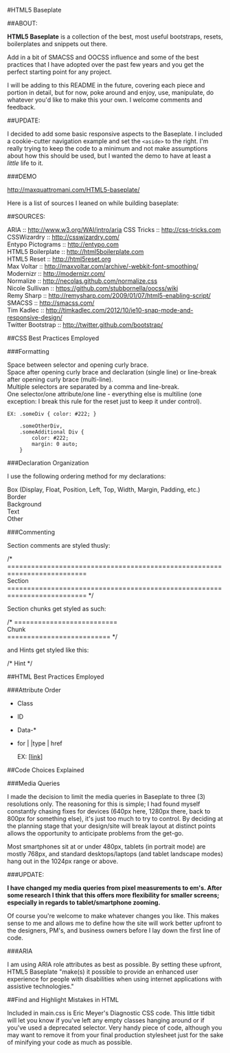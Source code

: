 #HTML5 Baseplate

##ABOUT:

**HTML5 Baseplate** is a collection of the best, most useful bootstraps, resets, boilerplates and snippets out there.

Add in a bit of SMACSS and OOCSS influence and some of the best practices that I have adopted over the past few years and you get the perfect starting point for any project.

I will be adding to this README in the future, covering each piece and portion in detail, but for now, poke around and enjoy, use, manipulate, do whatever you'd like to make this your own. I welcome comments and feedback.

##UPDATE:  

I decided to add some basic responsive aspects to the Baseplate. I included a cookie-cutter navigation example and set the `<aside>` to the right. I'm really trying to keep the code to a minimum and not make assumptions about how this should be used, but I wanted the demo to have at least a <em>little</em> life to it.  

###DEMO 

http://maxquattromani.com/HTML5-baseplate/

Here is a list of sources I leaned on while building baseplate:


##SOURCES:

ARIA				:: http://www.w3.org/WAI/intro/aria
CSS Tricks			:: http://css-tricks.com  
CSSWizardry			:: http://csswizardry.com/  
Entypo Pictograms	:: http://entypo.com  
HTML5 Boilerplate	:: http://html5boilerplate.com  
HTML5 Reset			:: http://html5reset.org  
Max Voltar			:: http://maxvoltar.com/archive/-webkit-font-smoothing/  
Modernizr			:: http://modernizr.com/  
Normalize			:: http://necolas.github.com/normalize.css  
Nicole Sullivan		:: https://github.com/stubbornella/oocss/wiki  
Remy Sharp			:: http://remysharp.com/2009/01/07/html5-enabling-script/  
SMACSS				:: http://smacss.com/  
Tim Kadlec			:: http://timkadlec.com/2012/10/ie10-snap-mode-and-responsive-design/  
Twitter Bootstrap	:: http://twitter.github.com/bootstrap/  

##CSS Best Practices Employed

###Formatting 

Space between selector and opening curly brace.  
Space after opening curly brace and declaration (single line) or line-break after opening curly brace (multi-line).    
Multiple selectors are separated by a comma and line-break.  
One selector/one attribute/one line - everything else is multiline (one exception: I break this rule for the reset just to keep it under control).  
  
	EX:	.someDiv { color: #222; }  
	   
		.someOtherDiv,
		.someAdditional Div {
			color: #222;  
			margin: 0 auto;  
		}  
		
###Declaration Organization  

I use the following ordering method for my declarations:  

Box (Display, Float, Position, Left, Top, Width, Margin, Padding, etc.)  
Border  
Background  
Text  
Other  

###Commenting  

Section comments are styled thusly:  

/* 	==========================================================================  
	Section  
   	========================================================================== */   
     
Section chunks get styled as such:  

/* 	==========================  
   	Chunk  
   	========================== */  
   
and Hints get styled like this:  

/* Hint */  

##HTML Best Practices Employed  

###Attribute Order  

* Class
* ID
* Data-*
* for | |type | href  

	EX: <a class="" id="" data-name="" href="">[link]</a>

##Code Choices Explained  

###Media Queries  

I made the decision to limit the media queries in Baseplate to three (3) resolutions only. The reasoning for this is simple; I had found myself constantly chasing fixes for devices (640px here, 1280px there, back to 800px for something else), it's just too much to try to control. By deciding at the planning stage that your design/site will break layout at distinct points allows the opportunity to anticipate problems from the get-go.  

Most smartphones sit at or under 480px, tablets (in portrait mode) are mostly 768px, and standard desktops/laptops (and tablet landscape modes) hang out in the 1024px range or above. 

###UPDATE:  

**I have changed my media queries from pixel measurements to em's. After some research I think that this offers more flexibility for smaller screens; especially in regards to tablet/smartphone zooming.**   

Of course you're welcome to make whatever changes you like. This makes sense to me and allows me to define how the site will work better upfront to the designers, PM's, and business owners before I lay down the first line of code.   

###ARIA  

I am using ARIA role attributes as best as possible. By setting these upfront, HTML5 Baseplate "make(s) it possible to provide an enhanced user experience for people with disabilities when using internet applications with assistive technologies."  

##Find and Highlight Mistakes in HTML  

Included in main.css is Eric Meyer's Diagnostic CSS code. This little tidbit will let you know if you've left any empty classes hanging around or if you've used a deprecated selector. Very handy piece of code, although you may want to remove it from your final production stylesheet just for the sake of minifying your code as much as possible.

